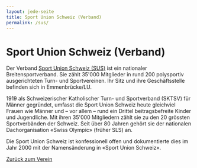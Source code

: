 ```yaml
---
layout: jede-seite
title: Sport Union Schweiz (Verband)
permalink: /sus/
---
```


# Sport Union Schweiz (Verband)

Der Verband <a href="https://sportunionschweiz.ch" target="_blank" rel="noopener noreferrer">Sport Union Schweiz (SUS)</a> ist ein nationaler Breitensportverband. Sie zählt 35'000 Mitglieder in rund 200 polysportiv ausgerichteten Turn- und Sportvereinen. Ihr Sitz und ihre Geschäftsstelle befinden sich in Emmenbrücke/LU.

1919 als Schweizerischer Katholischer Turn- und Sportverband (SKTSV) für Männer gegründet, umfasst die Sport Union Schweiz heute gleichviel Frauen wie Männer und – vor allem – rund ein Drittel beitragsbefreite Kinder und Jugendliche. Mit ihren 35'000 Mitgliedern zählt sie zu den 20 grössten Sportverbänden der Schweiz. Seit über 80 Jahren gehört sie der nationalen Dachorganisation «Swiss Olympic» (früher SLS) an.

Die Sport Union Schweiz ist konfessionell offen und dokumentierte dies im Jahr 2000 mit der Namensänderung in «Sport Union Schweiz».


<a href="{{ '/verein' | relative_url }}">Zurück zum Verein</a>